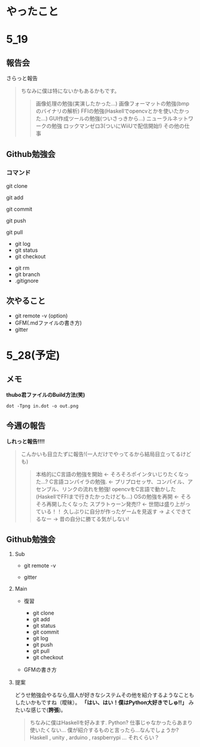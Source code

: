 やったこと
====

5_19
===

報告会
----

さらっと報告

> ちなみに僕は特にないかもあるかもです。
> > 画像処理の勉強(実演したかった…)
> > 画像フォーマットの勉強(bmpのバイナリの解析)
> > FFIの勉強(Haskellでopencvとかを使いたかった…)
> > GUI作成ツールの勉強(ついさっきから…)
> > ニューラルネットワークの勉強
> > ロックマンゼロ3(ついにWiiUで配信開始!)
> > その他の仕事

Github勉強会
----

### コマンド

git clone

git add 

git commit 

git push 

git pull

- git log 
- git status
- git checkout
<!-- git checkout -b -->
- git rm
- git branch
- .gitignore


次やること
----

- git remote -v (option)
- GFM(.mdファイルの書き方)
- gitter

5_28(予定)
===

メモ
---

**thubo君ファイルのBuild方法(笑)**

```
dot -Tpng in.dot -o out.png
```

今週の報告
---

**しれっと報告!!!!**

> こんかいも目立たずに報告!(一人だけでやってるから結局目立ってるけども)
> > 本格的にC言語の勉強を開始 <- そろそろポインタいじりたくなった…?
> > C言語コンパイラの勉強. <- プリプロセッサ、コンパイル、アセンブル、リンクの流れを勉強!
> > opencvをC言語で動かした(HaskellでFFIまで行きたかったけども…)
> > OSの勉強を再開 <- そろそろ再開したくなった
> > スプラトゥーン発売!? <- 世間は盛り上がっている！！
> > 久しぶりに自分が作ったゲームを見返す -> よくできてるなー -> 昔の自分に勝てる気がしない!

Github勉強会
---

1. Sub

    - git remote -v

    - gitter

2. Main

    - 復習

        - git clone
        - git add 
        - git status
        - git commit 
        - git log
        - git push
        - git pull
        - git checkout

    - GFMの書き方

3. 提案

    どうせ勉強会やるなら,個人が好きなシステムその他を紹介するようなこともしたいかもですね（曖昧）。
    **「はい、はい！僕はPython大好きでしゅ!!」**
    みたいな感じで(**誇張**)。
    > ちなみに僕はHaskellを好みます.
    > Python? 仕事じゃなかったらあまり使いたくない…
    > 僕が紹介するものと言ったら…なんでしょうか?
    > Haskell , unity , arduino , raspberrypi ... それくらい？
